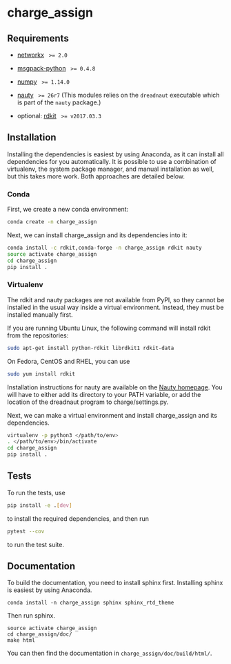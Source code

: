 # charge_assign

## Requirements

* [networkx](http://networkx.github.io/) ` >= 2.0`
* [msgpack-python](https://pypi.python.org/pypi/msgpack-python) ` >= 0.4.8`
* [numpy](http://www.numpy.org) ` >= 1.14.0`
* [nauty](http://users.cecs.anu.edu.au/~bdm/nauty/) ` >= 26r7` (This modules relies on the `dreadnaut` executable which is part of the `nauty` package.)

* optional: [rdkit](https://pypi.python.org/pypi/rdkit) ` >= v2017.03.3`

## Installation

Installing the dependencies is easiest by using Anaconda, as it can install all
dependencies for you automatically. It is possible to use a combination of
virtualenv, the system package manager, and manual installation as well, but
this takes more work. Both approaches are detailed below.

### Conda

First, we create a new conda environment:
```bash
conda create -n charge_assign
```

Next, we can install charge_assign and its dependencies into it:
```bash
conda install -c rdkit,conda-forge -n charge_assign rdkit nauty
source activate charge_assign
cd charge_assign
pip install .
```

### Virtualenv

The rdkit and nauty packages are not available from PyPI, so they cannot be
installed in the usual way inside a virtual environment. Instead, they must be
installed manually first.

If you are running Ubuntu Linux, the following command will install rdkit from
the repositories:

```bash
sudo apt-get install python-rdkit librdkit1 rdkit-data
```

On Fedora, CentOS and RHEL, you can use

```bash
sudo yum install rdkit
```

Installation instructions for nauty are available on the [Nauty
homepage](http://pallini.di.uniroma1.it/). You will have to either add its
directory to your PATH variable, or add the location of the dreadnaut program
to charge/settings.py.

Next, we can make a virtual environment and install charge_assign and its
dependencies.

```bash
virtualenv -p python3 </path/to/env>
. </path/to/env>/bin/activate
cd charge_assign
pip install .
```

## Tests

To run the tests, use

```bash
pip install -e .[dev]
```

to install the required dependencies, and then run

```bash
pytest --cov
```

to run the test suite.

## Documentation

To build the documentation, you need to install sphinx first. Installing sphinx is easiest by using Anaconda.

```
conda install -n charge_assign sphinx sphinx_rtd_theme
```

Then run sphinx.

```
source activate charge_assign
cd charge_assign/doc/
make html
```

You can then find the documentation in `charge_assign/doc/build/html/`.
